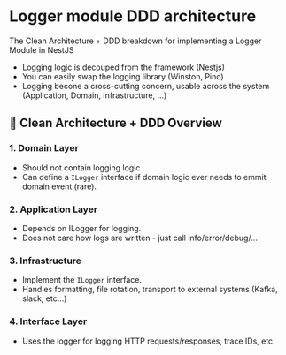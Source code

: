 # Logger module DDD architecture

The Clean Architecture + DDD breakdown for implementing a Logger Module in NestJS

- Logging logic is decouped from the framework (Nestjs)
- You can easily swap the logging library (Winston, Pino)
- Logging becone a cross-cutting concern, usable across the system (Application, Domain, Infrastructure, ...)

## 🔧 Clean Architecture + DDD Overview

### 1. Domain Layer

- Should not contain logging logic
- Can define a `ILogger` interface if domain logic ever needs to emmit domain event (rare).

### 2. Application Layer

- Depends on ILogger for logging.
- Does not care how logs are written - just call info/error/debug/...

### 3. Infrastructure

- Implement the `ILogger` interface.
- Handles formatting, file rotation, transport to external systems (Kafka, slack, etc...)

### 4. Interface Layer

- Uses the logger for logging HTTP requests/responses, trace IDs, etc.
